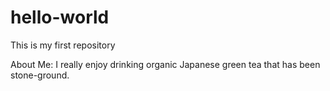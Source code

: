 # hello-world
This is my first repository

About Me:
I really enjoy drinking organic Japanese green tea that has been stone-ground.

